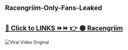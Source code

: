 
 ## Racengriim-Only-Fans-Leaked

# <h2><a href="https://clipsfans.com/Racengriim&ref=git">🔗 Click to LINKS ⏩⏩ 👉 🟢 Racengriim </a></h2>

<a href="https://clipsfans.com/Racengriim&ref=git" rel="nofollow" data-target="animated-image.originalLink"><img src="https://i.ibb.co.com/xMMVF88/686577567.gif" alt="Viral Video Original" style="max-width: 100%; display: inline-block;" data-target="animated-image.originalImage"></a>

